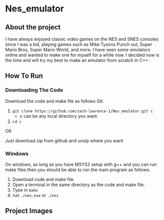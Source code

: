 # Nes_emulator
## About the project
I have always enjoyed classic video games on the NES and SNES consoles since I was a kid, playing games such as Mike Tysons Punch out, Super Mario Bros, Super Mario World, and more. I have seen some emulators online and wanted to make one for myself for a while now. I decided now is the time and will try my best to make an emulator from scratch in C++.
## How To Run
### Downloading The Code
Download the code and make file as follows
Git:
1. ```git clone https://github.com/zach-lawrence-1/Nes_emulator.git c```
   - c can be any local directory you want.
2. ```cd c```

OR

Just download zip from github and unzip where you want
### Windows
On windows, as long as you have MSYS2 setup with g++ and you can run make files then you should be able to run the main program as follows:
1. Download code and make file.
2. Open a terminal in the same directory as the code and make file.
3. Type in ```make```
4. run ```./nes.exe``` or ```./nes```

## Project Images
